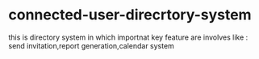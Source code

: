 # connected-user-direcrtory-system
this is directory system in which importnat key feature are involves like : send invitation,report generation,calendar system
